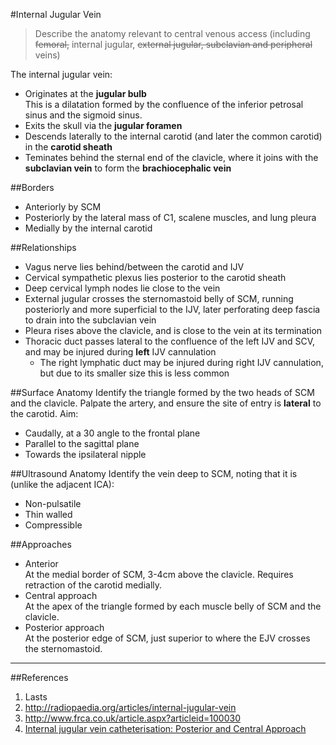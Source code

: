 #Internal Jugular Vein
> Describe the anatomy relevant to central venous access (including ~~femoral,~~ internal jugular, ~~external jugular, subclavian and peripheral~~ veins)

The internal jugular vein:
* Originates at the **jugular bulb**  
This is a dilatation formed by the confluence of the inferior petrosal sinus and the sigmoid sinus.
* Exits the skull via the **jugular foramen**
* Descends laterally to the internal carotid (and later the common carotid) in the **carotid sheath**
* Teminates behind the sternal end of the clavicle, where it joins with the **subclavian vein** to form the **brachiocephalic vein**

##Borders
* Anteriorly by SCM
* Posteriorly by the lateral mass of C1, scalene muscles, and lung pleura
* Medially by the internal carotid

##Relationships
* Vagus nerve lies behind/between the carotid and IJV
* Cervical sympathetic plexus lies posterior to the carotid sheath
* Deep cervical lymph nodes lie close to the vein
* External jugular crosses the sternomastoid belly of SCM, running posteriorly and more superficial to the IJV, later perforating deep fascia to drain into the subclavian vein
* Pleura rises above the clavicle, and is close to the vein at its termination
* Thoracic duct passes lateral to the confluence of the left IJV and SCV, and may be injured during **left** IJV cannulation
    * The right lymphatic duct may be injured during right IJV cannulation, but due to its smaller size this is less common


##Surface Anatomy
Identify the triangle formed by the two heads of SCM and the clavicle. Palpate the artery, and ensure the site of entry is **lateral** to the carotid. Aim:
* Caudally, at a 30 angle to the frontal plane
* Parallel to the sagittal plane
* Towards the ipsilateral nipple


##Ultrasound Anatomy
Identify the vein deep to SCM, noting that it is (unlike the adjacent ICA):
* Non-pulsatile  
* Thin walled
* Compressible  


##Approaches
* Anterior  
At the medial border of SCM, 3-4cm above the clavicle. Requires retraction of the carotid medially.
* Central approach  
At the apex of the triangle formed by each muscle belly of SCM and the clavicle.
* Posterior approach  
At the posterior edge of SCM, just superior to where the EJV crosses the sternomastoid.


---
##References
1. Lasts
2. http://radiopaedia.org/articles/internal-jugular-vein
3. http://www.frca.co.uk/article.aspx?articleid=100030
4. [Internal jugular vein catheterisation: Posterior and Central Approach](http://www.thecardiacicu.com/for_experts/jugular_intro_eng.html)